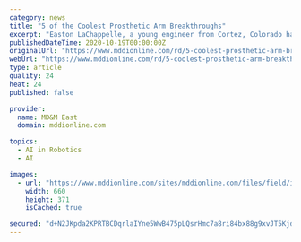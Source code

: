 ```yaml
---
category: news
title: "5 of the Coolest Prosthetic Arm Breakthroughs"
excerpt: "Easton LaChappelle, a young engineer from Cortez, Colorado has set out to develop the world's first mind-controlled robotic limb, and aims to make it affordable as well. The device works in tandem with a headset that reads brainwaves, reading about 12 ..."
publishedDateTime: 2020-10-19T00:00:00Z
originalUrl: "https://www.mddionline.com/rd/5-coolest-prosthetic-arm-breakthroughs"
webUrl: "https://www.mddionline.com/rd/5-coolest-prosthetic-arm-breakthroughs"
type: article
quality: 24
heat: 24
published: false

provider:
  name: MD&M East
  domain: mddionline.com

topics:
  - AI in Robotics
  - AI

images:
  - url: "https://www.mddionline.com/sites/mddionline.com/files/field/image/carlos-arturo_torres.png"
    width: 660
    height: 371
    isCached: true

secured: "d+N2JKpda2KPRTBCDqrlaIYne5WwB475pLQsrHmc7a8ri84bx88g9xvJT5KjdLmDNx74XM777ginMYl85tlk9UHUBclw4NEh7ijCGnxRLW31u6nP48Q/+oy/AY9z7k0HZFPX5aMDJMg+IyK6ekBr1+BFA2dbkL4auClkJO5wv+G7zU7vFFcXyMcjFeynT4MdJGVmbfApevY9QjA/w45MPQN+yKwFxfkPAazZ3v4BHCTWZCH6KMbaBIuidNnkXDC2YpUTkyldfJGyp6Av/TQYaKb3sCOdlQr4tREl8yhyu0lQtqP8Bb4D/oPfMBBvCcL+4D3ndTkPm8+28Kx9bX05OFyndz0KbuTqJZM4pWuIXgM=;mt6bat5Egl9yaFs/ccRHug=="
---
```


